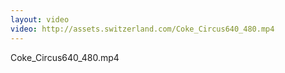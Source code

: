 ```yaml
---
layout: video
video: http://assets.switzerland.com/Coke_Circus640_480.mp4
---
```

Coke_Circus640_480.mp4

